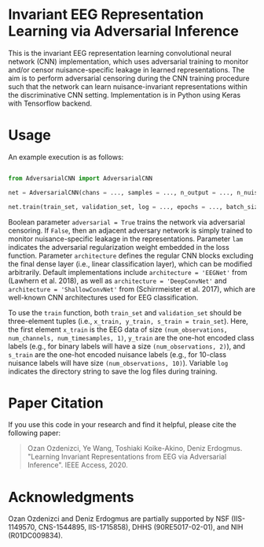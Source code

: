 # Invariant EEG Representation Learning via Adversarial Inference

This is the invariant EEG representation learning convolutional neural network (CNN) implementation, which uses adversarial training to monitor and/or censor nuisance-specific leakage in learned representations. The aim is to perform adversarial censoring during the CNN training procedure such that the network can learn nuisance-invariant representations within the discriminative CNN setting. Implementation is in Python using Keras with Tensorflow backend.

# Usage

An example execution is as follows:

```python

from AdversarialCNN import AdversarialCNN

net = AdversarialCNN(chans = ..., samples = ..., n_output = ..., n_nuisance = ..., architecture = ..., adversarial = ..., lam = ...)

net.train(train_set, validation_set, log = ..., epochs = ..., batch_size = ...)

```

Boolean parameter `adversarial = True` trains the network via adversarial censoring. If `False`, then an adjacent adversary network is simply trained to monitor nuisance-specific leakage in the representations. Parameter `lam` indicates the adversarial regularization weight embedded in the loss function. Parameter `architecture` defines the regular CNN blocks excluding the final dense layer (i.e., linear classification layer), which can be modified arbitrarily. Default implementations include `architecture = 'EEGNet'` from (Lawhern et al. 2018), as well as `architecture = 'DeepConvNet'` and `architecture = 'ShallowConvNet'` from (Schirrmeister et al. 2017), which are well-known CNN architectures used for EEG classification.

To use the `train` function, both `train_set` and `validation_set` should be three-element tuples (i.e., `x_train, y_train, s_train = train_set`). Here, the first element `x_train` is the EEG data of size `(num_observations, num_channels, num_timesamples, 1)`, `y_train` are the one-hot encoded class labels (e.g., for binary labels will have a size `(num_observations, 2)`), and `s_train` are the one-hot encoded nuisance labels (e.g., for 10-class nuisance labels will have size `(num_observations, 10)`). Variable `log` indicates the directory string to save the log files during training.

# Paper Citation
If you use this code in your research and find it helpful, please cite the following paper:
> Ozan Ozdenizci, Ye Wang, Toshiaki Koike-Akino, Deniz Erdogmus. "Learning Invariant Representations from EEG via Adversarial Inference". IEEE Access, 2020.

# Acknowledgments
Ozan Ozdenizci and Deniz Erdogmus are partially supported by NSF (IIS-1149570, CNS-1544895, IIS-1715858), DHHS (90RE5017-02-01), and NIH (R01DC009834).
